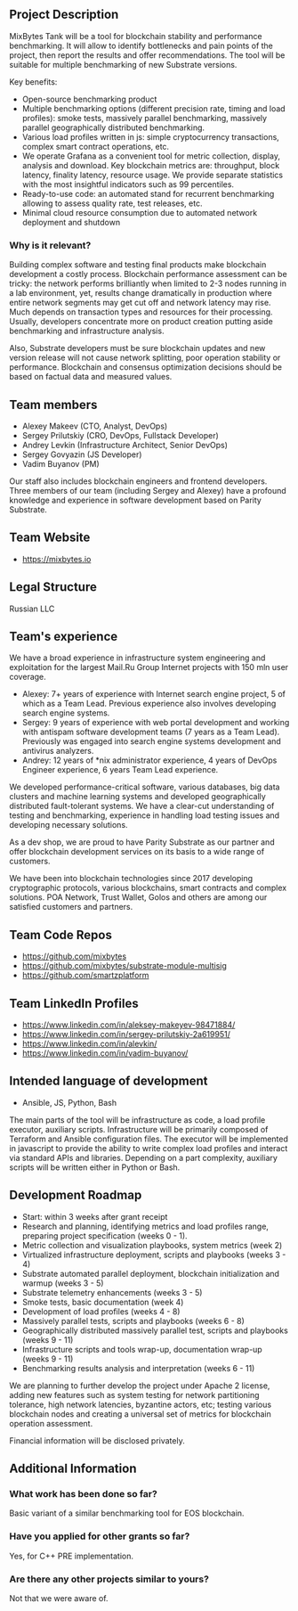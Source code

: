 ## Project Description
MixBytes Tank will be a tool for blockchain stability and performance benchmarking. It will allow to identify bottlenecks and pain points of the project, then report the results and offer recommendations. The tool will be suitable for multiple benchmarking of new Substrate versions.

Key benefits:

* Open-source benchmarking product 
* Multiple benchmarking options (different precision rate, timing and load profiles): smoke tests, massively parallel benchmarking, massively parallel geographically distributed benchmarking.
* Various load profiles written in js: simple cryptocurrency transactions, complex smart contract operations, etc.
* We operate Grafana as a convenient tool for metric collection, display, analysis and download. Key blockchain metrics are: throughput, block latency, finality latency, resource usage. We provide separate statistics with the most insightful indicators such as 99 percentiles.
* Ready-to-use code: an automated stand for recurrent benchmarking allowing to assess quality rate, test releases, etc.
* Minimal cloud resource consumption due to automated network deployment and shutdown

### Why is it relevant?
Building complex software and testing final products make blockchain development a costly process. Blockchain performance assessment can be tricky: the network performs brilliantly when limited to 2-3 nodes running in a lab environment, yet, results change dramatically in production where entire network segments may get cut off and network latency may rise.
Much depends on transaction types and resources for their processing. Usually, developers concentrate more on product creation putting aside benchmarking and infrastructure analysis. 

Also, Substrate developers must be sure blockchain updates and new version release will not cause network splitting, poor operation stability or performance. Blockchain and consensus optimization decisions should be based on factual data and measured values. 


## Team members
* Alexey Makeev (CTO, Analyst, DevOps)
* Sergey Prilutskiy (CRO, DevOps, Fullstack Developer)
* Andrey Levkin (Infrastructure Architect, Senior DevOps)
* Sergey Govyazin (JS Developer)
* Vadim Buyanov (PM)

Our staff also includes blockchain engineers and frontend developers. Three members of our team (including Sergey and Alexey) have a profound knowledge and experience in software development based on Parity Substrate.

## Team Website	
* https://mixbytes.io

## Legal Structure 
Russian LLC

## Team's experience
We have a broad experience in infrastructure system engineering and exploitation for the largest Mail.Ru Group Internet projects with 150 mln user coverage. 

* Alexey: 7+ years of experience with Internet search engine project, 5 of which as a Team Lead. Previous experience also involves developing search engine systems. 
* Sergey:  9 years of experience with web portal development and working with antispam software development teams (7 years as a Team Lead). Previously was engaged into search engine systems development and antivirus analyzers. 
* Andrey: 12 years of *nix administrator experience, 4 years of DevOps Engineer experience, 6 years Team Lead experience.

We developed performance-critical software, various databases, big data clusters and machine learning systems and developed geographically distributed fault-tolerant systems. 
We have a clear-cut understanding of testing and benchmarking, experience in handling load testing issues and developing necessary solutions.

As a dev shop, we are proud to have Parity Substrate as our partner and offer blockchain development services on its basis to a wide range of customers.

We have been into blockchain technologies since 2017 developing cryptographic protocols, various blockchains, smart contracts and complex solutions. POA Network, Trust Wallet, Golos and others are among our satisfied customers and partners. 

## Team Code Repos
* https://github.com/mixbytes
* https://github.com/mixbytes/substrate-module-multisig 
* https://github.com/smartzplatform 

## Team LinkedIn Profiles
* https://www.linkedin.com/in/aleksey-makeyev-98471884/
* https://www.linkedin.com/in/sergey-prilutskiy-2a619951/ 
* https://www.linkedin.com/in/alevkin/ 
* https://www.linkedin.com/in/vadim-buyanov/ 

## Intended language of development
* Ansible, JS, Python, Bash

The main parts of the tool will be infrastructure as code, a load profile executor, auxiliary scripts. Infrastructure will be primarily composed of Terraform and Ansible configuration files. The executor will be implemented in javascript to provide the ability to write complex load profiles and interact via standard APIs and libraries. Depending on a part complexity, auxiliary scripts will be written either in Python or Bash.

## Development Roadmap

* Start: within 3 weeks after grant receipt 
* Research and planning, identifying metrics and load profiles range, preparing project specification (weeks 0 - 1).
* Metric collection and visualization playbooks, system metrics (week 2)
* Virtualized infrastructure deployment, scripts and playbooks (weeks 3 - 4)
* Substrate automated parallel deployment, blockchain initialization and warmup (weeks 3 - 5)
* Substrate telemetry enhancements (weeks 3 - 5)
* Smoke tests, basic documentation (week 4)
* Development of load profiles (weeks 4 - 8)
* Massively parallel tests, scripts and playbooks (weeks 6 - 8)
* Geographically distributed massively parallel test, scripts and playbooks (weeks 9 - 11)
* Infrastructure scripts and tools wrap-up, documentation wrap-up (weeks 9 - 11)
* Benchmarking results analysis and interpretation (weeks 6 - 11)

We are planning to further develop the project under Apache 2 license, adding new features such as system testing for network partitioning tolerance, high network latencies, byzantine actors, etc; testing various blockchain nodes and creating a universal set of metrics for blockchain operation assessment.

Financial information will be disclosed privately.

## Additional Information

### What work has been done so far?
Basic variant of a similar benchmarking tool for EOS blockchain.

### Have you applied for other grants so far?
Yes, for C++ PRE implementation.

### Are there any other projects similar to yours?
Not that we were aware of.
